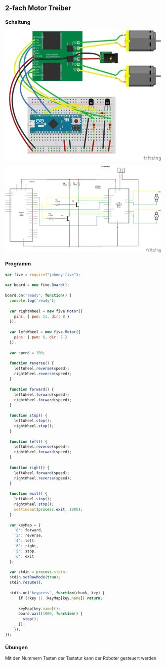 ## 2-fach Motor Treiber

### Schaltung

![Verdrahtung](../../images/circ/dual-motor-driver_Steckplatine.png "Verdrahtung")

![Schaltplan](../../images/circ/dual-motor-driver_Schaltplan.png "Schaltplan")

### Programm

```javascript
var five = require("johnny-five");

var board = new five.Board();

board.on("ready", function() {
  console.log('ready');

  var rightWheel = new five.Motor({
    pins: { pwm: 11, dir: 8 }
  });

  var leftWheel = new five.Motor({
    pins: { pwm: 6, dir: 7 }
  });

  var speed = 100;

  function reverse() {
    leftWheel.reverse(speed);
    rightWheel.reverse(speed);
  }

  function forward() {
    leftWheel.forward(speed);
    rightWheel.forward(speed);
  }

  function stop() {
    leftWheel.stop();
    rightWheel.stop();
  }

  function left() {
    leftWheel.reverse(speed);
    rightWheel.forward(speed);
  }

  function right() {
    leftWheel.forward(speed);
    rightWheel.reverse(speed);
  }

  function exit() {
    leftWheel.stop();
    rightWheel.stop();
    setTimeout(process.exit, 1000);
  }

  var keyMap = {
    '8': forward,
    '2': reverse,
    '4': left,
    '6': right,
    '5': stop,
    'q': exit
  };

  var stdin = process.stdin;
  stdin.setRawMode(true);
  stdin.resume();

  stdin.on("keypress", function(chunk, key) {
      if (!key || !keyMap[key.name]) return;      

      keyMap[key.name]();
      board.wait(1000, function() {
        stop();
      });
    });
});
```

### Übungen

Mit den Nummern Tasten der Tastatur kann der Roboter gesteuert werden. 
